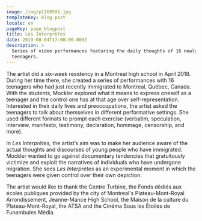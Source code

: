 ```yaml
---
image: /img/p1160591.jpg
templateKey: blog-post
locale: en
pageKey: page_blogpost
title: Les Interprètes
date: 2019-08-04T17:00:00.000Z
description: >
  Series of video performances featuring the daily thoughts of 16 newly arrived
  teenagers.
---
```

The artist did a six-week residency in a Montreal high school in April 2018. During her time there, she created a series of performances with 16 teenagers who had just recently immigrated to Montreal, Québec, Canada. With the students, Mockler explored what it means to express oneself as a teenager and the control one has at that age over self-representation. Interested in their daily lives and preoccupations, the artist asked the teenagers to talk about themselves in different performative settings. She used different formats to prompt each exercise (verbatim, speculation, interview, manifesto, testimony, declaration, hommage, censorship, and more).

In _Les Interprètes,_ the artist’s aim was to make her audience aware of the actual thoughts and discourses of young people who have immigrated. Mockler wanted to go against documentary tendencies that gratuitously victimize and exploit the narratives of individuals who have undergone migration. She sees _Les Interprètes_ as an experimental moment in which the teenagers were given control over their own depiction. 

The artist would like to thank the Centre Turbine, the Fonds dédiés aux écoles publiques provided by the city of Montreal's Plateau-Mont-Royal Arrondissement, Jeanne-Mance High School, the Maison de la culture du Plateau-Mont-Royal, the ATSA and the Cinéma Sous les Étoiles de Funambules Média.
